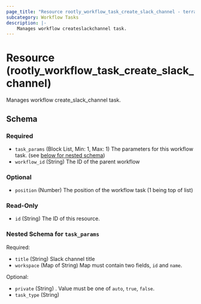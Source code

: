 ```yaml
---
page_title: "Resource rootly_workflow_task_create_slack_channel - terraform-provider-rootly"
subcategory: Workflow Tasks
description: |-
    Manages workflow createslackchannel task.
---
```


# Resource (rootly_workflow_task_create_slack_channel)

Manages workflow create_slack_channel task.

<!-- schema generated by tfplugindocs -->
## Schema

### Required

- `task_params` (Block List, Min: 1, Max: 1) The parameters for this workflow task. (see [below for nested schema](#nestedblock--task_params))
- `workflow_id` (String) The ID of the parent workflow

### Optional

- `position` (Number) The position of the workflow task (1 being top of list)

### Read-Only

- `id` (String) The ID of this resource.

<a id="nestedblock--task_params"></a>
### Nested Schema for `task_params`

Required:

- `title` (String) Slack channel title
- `workspace` (Map of String) Map must contain two fields, `id` and `name`.

Optional:

- `private` (String) . Value must be one of `auto`, `true`, `false`.
- `task_type` (String)
